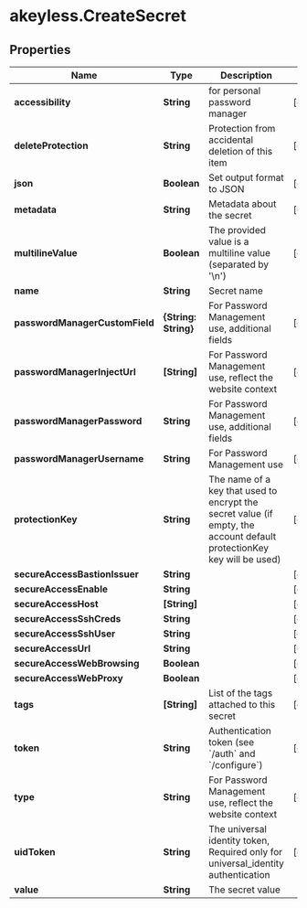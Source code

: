 # akeyless.CreateSecret

## Properties

Name | Type | Description | Notes
------------ | ------------- | ------------- | -------------
**accessibility** | **String** | for personal password manager | [optional] 
**deleteProtection** | **String** | Protection from accidental deletion of this item | [optional] 
**json** | **Boolean** | Set output format to JSON | [optional] 
**metadata** | **String** | Metadata about the secret | [optional] 
**multilineValue** | **Boolean** | The provided value is a multiline value (separated by &#39;\\n&#39;) | [optional] 
**name** | **String** | Secret name | 
**passwordManagerCustomField** | **{String: String}** | For Password Management use, additional fields | [optional] 
**passwordManagerInjectUrl** | **[String]** | For Password Management use, reflect the website context | [optional] 
**passwordManagerPassword** | **String** | For Password Management use, additional fields | [optional] 
**passwordManagerUsername** | **String** | For Password Management use | [optional] 
**protectionKey** | **String** | The name of a key that used to encrypt the secret value (if empty, the account default protectionKey key will be used) | [optional] 
**secureAccessBastionIssuer** | **String** |  | [optional] 
**secureAccessEnable** | **String** |  | [optional] 
**secureAccessHost** | **[String]** |  | [optional] 
**secureAccessSshCreds** | **String** |  | [optional] 
**secureAccessSshUser** | **String** |  | [optional] 
**secureAccessUrl** | **String** |  | [optional] 
**secureAccessWebBrowsing** | **Boolean** |  | [optional] 
**secureAccessWebProxy** | **Boolean** |  | [optional] 
**tags** | **[String]** | List of the tags attached to this secret | [optional] 
**token** | **String** | Authentication token (see &#x60;/auth&#x60; and &#x60;/configure&#x60;) | [optional] 
**type** | **String** | For Password Management use, reflect the website context | [optional] 
**uidToken** | **String** | The universal identity token, Required only for universal_identity authentication | [optional] 
**value** | **String** | The secret value | 


